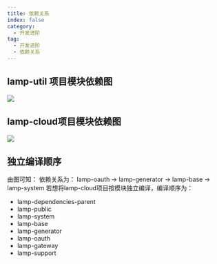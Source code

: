 ```yaml
---
title: 依赖关系
index: false
category:
  - 开发进阶
tag:
  - 开发进阶
  - 依赖关系
---
```


## lamp-util 项目模块依赖图

![](/images/advanced/lamp-util依赖图.drawio.png)

## lamp-cloud项目模块依赖图

![](/images/advanced/lamp-cloud依赖图.png)



## 独立编译顺序

由图可知： 依赖关系为： lamp-oauth -> lamp-generator -> lamp-base -> lamp-system
若想将lamp-cloud项目按模块独立编译，编译顺序为：

- lamp-dependencies-parent
- lamp-public
- lamp-system
- lamp-base
- lamp-generator
- lamp-oauth
- lamp-gateway
- lamp-support


